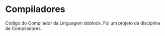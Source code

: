 # Compiladores
Código do Compilador da Linguagem doblock. Foi um projeto da disciplina de Compiladores.

